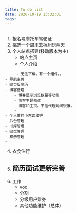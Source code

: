 ```yaml
---
title: To do list
date: 2020-10-19 13:32:01
tags:
---
```


## 
1. 报名考摩托车驾驶证
2. 挑选一个周末去杭州玩两天
3. 个人站点搭建(移动版本为主)
    - 站点主页
    - 个人介绍
<!--more-->
         - 无法下载。有一个组件。。
    - 导航主页
    - 网页版简历
    - 博客搭建
        - 博客显示浏览数量等功能
        - 博客主题修改
        - 博客和主页。不挂代理访问很慢。
        - 
    - 个人做的小东西维护
    - 后台管理
    - 书库管理
    - 网盘管理
    - 相册管理
    - 
4. 衣食住行
7. 简历面试更新完善
    - 
5. 工作
    - vod
    - 分割
    - 分级用户赠券
    - 其他功能维护（总体）
